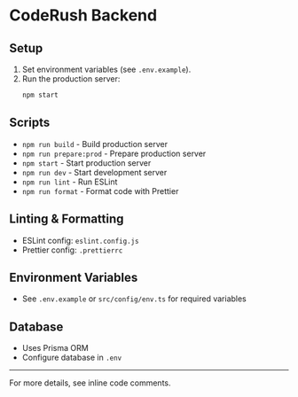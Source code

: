 # CodeRush Backend

## Setup

1. Set environment variables (see `.env.example`).
2. Run the production server:
   ```bash
   npm start
   ```

## Scripts

- `npm run build` - Build production server
- `npm run prepare:prod` - Prepare production server
- `npm start` - Start production server
- `npm run dev` - Start development server
- `npm run lint` - Run ESLint
- `npm run format` - Format code with Prettier

## Linting & Formatting

- ESLint config: `eslint.config.js`
- Prettier config: `.prettierrc`

## Environment Variables

- See `.env.example` or `src/config/env.ts` for required variables

## Database

- Uses Prisma ORM
- Configure database in `.env`

---

For more details, see inline code comments.
